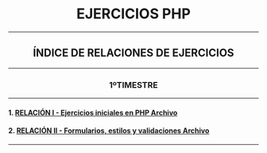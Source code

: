 <center>

# EJERCICIOS PHP

-----

## ÍNDICE DE RELACIONES DE EJERCICIOS

---

### 1ºTIMESTRE

</center>

-----

#### 1. [**RELACIÓN I - Ejercicios iniciales en PHP Archivo**](https://github.com/jpossua/DWES/tree/main/relacion1)

#### 2. [**RELACIÓN II - Formularios, estilos y validaciones Archivo**](https://github.com/jpossua/DWES/tree/main/relacion2)

-----
